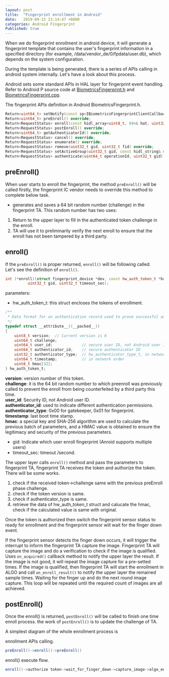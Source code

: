 ```yaml
---
layout: post
title:  "Fingerprint enrollment in Android"
date:   2019-09-15 22:14:47 +0800
categories: Android Fingerprint
Published: true
---
```

When we do fingerprint enrollment in android device, it will generate a fingerprint template that contains the user's fingerprint information in a specified directory (for example, /data/vendor_de/0/fpdata/user.db), which depends on the system configuration.

During the template is being generated, there is a series of APIs calling in android system internally. Let's have a look about this process. 

Android sets some standard APIs in HAL layer for fingerprint event handling. Refer to Android P source code at [BiometricsFingerprint.h](https://www.androidos.net.cn/android/10.0.0_r6/xref/hardware/interfaces/biometrics/fingerprint/2.1/default/BiometricsFingerprint.h) and [BiometricsFingerprint.cpp](https://www.androidos.net.cn/android/10.0.0_r6/xref/hardware/interfaces/biometrics/fingerprint/2.1/default/BiometricsFingerprint.cpp).

The fingerprint APIs definition in Android BiometricsFingerprint.h.<br>
```cpp
Return<uint64_t> setNotify(const sp<IBiometricsFingerprintClientCallback>& clientCallback) override;
Return<uint64_t> preEnroll() override;
Return<RequestStatus> enroll(const hidl_array<uint8_t, 69>& hat, uint32_t gid, uint32_t timeoutSec) override;
Return<RequestStatus> postEnroll() override;
Return<uint64_t> getAuthenticatorId() override;
Return<RequestStatus> cancel() override;
Return<RequestStatus> enumerate() override;
Return<RequestStatus> remove(uint32_t gid, uint32_t fid) override;
Return<RequestStatus> setActiveGroup(uint32_t gid, const hidl_string& storePath) override;
Return<RequestStatus> authenticate(uint64_t operationId, uint32_t gid) override;
```

## preEnroll()

When user starts to enroll the fingerprint, the method `preEnroll()` will be called firstly, the fingerprint IC vendor needs to override this method to complete below task. 

+ generates and saves a 64 bit random number (challenge) in the fingerprint TA. 
This random number has two uses:
1. Return to the upper layer to fill in the authenticated token challenge in the enroll.
2. TA will use it to preliminarily verify the next enroll to ensure that the enroll has not been tampered by a third party.

## enroll()
If the `preEnroll()` is proper returned, `enroll()` will be following called.<br> 
Let's see the definition of `enroll()`.
```cpp
int (*enroll)(struct fingerprint_device *dev, const hw_auth_token_t *hat,
          uint32_t gid, uint32_t timeout_sec);
```
parameters:
+ hw_auth_token_t: this struct encloses the tokens of enrollment. <br>

```c
/**
 * Data format for an authentication record used to prove successful authentication.
 */
typedef struct __attribute__((__packed__))
{
    uint8_t version;  // Current version is 0
    uint64_t challenge;
    uint64_t user_id;             // secure user ID, not Android user ID
    uint64_t authenticator_id;    // secure authenticator ID
    uint32_t authenticator_type;  // hw_authenticator_type_t, in network order
    uint64_t timestamp;           // in network order
    uint8_t hmac[32];
} hw_auth_token_t;
```
**version**: version number of this token.<br>
**challenge**: it is the 64 bit random number to which preenroll was previously called to prevent the enroll from being counterfeited by a third party this time.<br>
**user_id**: Security ID, not Android user ID.<br>
**authenticator_id**: used to indicate different authentication permissions.<br>
**authenticator_type**: 0x00 for gatekeeper, 0x01 for fingerprint.<br>
**timestamp**: last boot time stamp.<br>
**hmac**: a special key and SHA-256 algorithm are used to calculate the previous batch of parameters, and a HMAC value is obtained to ensure the legitimacy and security of the previous parameters.<br>

+ gid: Indicate which user enroll fingerprint (Anroid supports multiple users)
+ timeout_sec: timeout /second.

The upper layer calls `enroll()` method and pass the parameters to fingerprint TA, fingerprint TA receives the token and authorize the token. There will be some works.

1. check if the received token->challenge same with the previous preEnroll phase challenge.
2. check if the token version is same.
3. check if authenticator_type is same.
4. retrieve the data of hw_auth_token_t struct and calucate the hmac, check if the calculated value is same with original.

Once the token is authorized then switch the fingerprint sensor status to ready for enrollment and the fingerprint sensor will wait for the finger down event.

If the fingerprint sensor detects the finger down occurs, it will trigger the interrupt to inform the fingerprint TA capture the image. Fingerprint TA will capture the image and do a verification to check if the image is qualified. Uses `on_acquired()` callback method to notify the upper layer the result. If the image is not good, it will repeat the image capture for a pre-setted times. If the image is qualified, then fingerprint TA will start the enrollment in ALGO and call `on_enroll_result()` to notify the upper layer the remained sample times. Waiting for the finger up and do the next round image capture. This loop will be repeated until the required count of images are all achieved. 

## postEnroll()

Once the enroll() is returned, `postEnroll()` will be called to finish one time enroll process.
the work of `postEnroll()` is to update the challenge of TA.

A simplest diagram of the whole enrollment process is 

enrollment APIs calling.
```java
preEnroll()->enroll()->preEnroll()
```
enroll() execute flow.
```java
enroll()->authorize token->wait_for_finger_down->capture_image->algo_enroll->notify->repeat->remain sample times?->update_template->end_ernoll
```